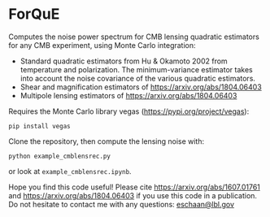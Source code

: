 #  ForQuE

Computes the noise power spectrum for CMB lensing quadratic estimators for any CMB experiment, using Monte Carlo integration:

* Standard quadratic estimators from Hu & Okamoto 2002 from temperature and polarization. The minimum-variance estimator takes into account the noise covariance of the various quadratic estimators.
* Shear and magnification estimators of https://arxiv.org/abs/1804.06403
* Multipole lensing estimators of https://arxiv.org/abs/1804.06403

Requires the Monte Carlo library vegas (https://pypi.org/project/vegas):
```
pip install vegas
```
Clone the repository, then compute the lensing noise with:
```
python example_cmblensrec.py
```
or look at ```example_cmblensrec.ipynb```.

Hope you find this code useful! Please cite https://arxiv.org/abs/1607.01761 and https://arxiv.org/abs/1804.06403 if you use this code in a publication. Do not hesitate to contact me with any questions: eschaan@lbl.gov

